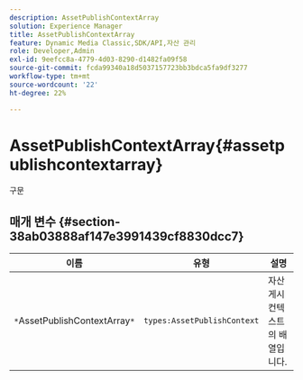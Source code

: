 ```yaml
---
description: AssetPublishContextArray
solution: Experience Manager
title: AssetPublishContextArray
feature: Dynamic Media Classic,SDK/API,자산 관리
role: Developer,Admin
exl-id: 9eefcc8a-4779-4d03-8290-d1482fa09f58
source-git-commit: fcda99340a18d5037157723bb3bdca5fa9df3277
workflow-type: tm+mt
source-wordcount: '22'
ht-degree: 22%

---
```


# AssetPublishContextArray{#assetpublishcontextarray}

구문

## 매개 변수 {#section-38ab03888af147e3991439cf8830dcc7}

| 이름 | 유형 | 설명 |
|---|---|---|
| `*`AssetPublishContextArray`*` | `types:AssetPublishContext` | 자산 게시 컨텍스트의 배열입니다. |
